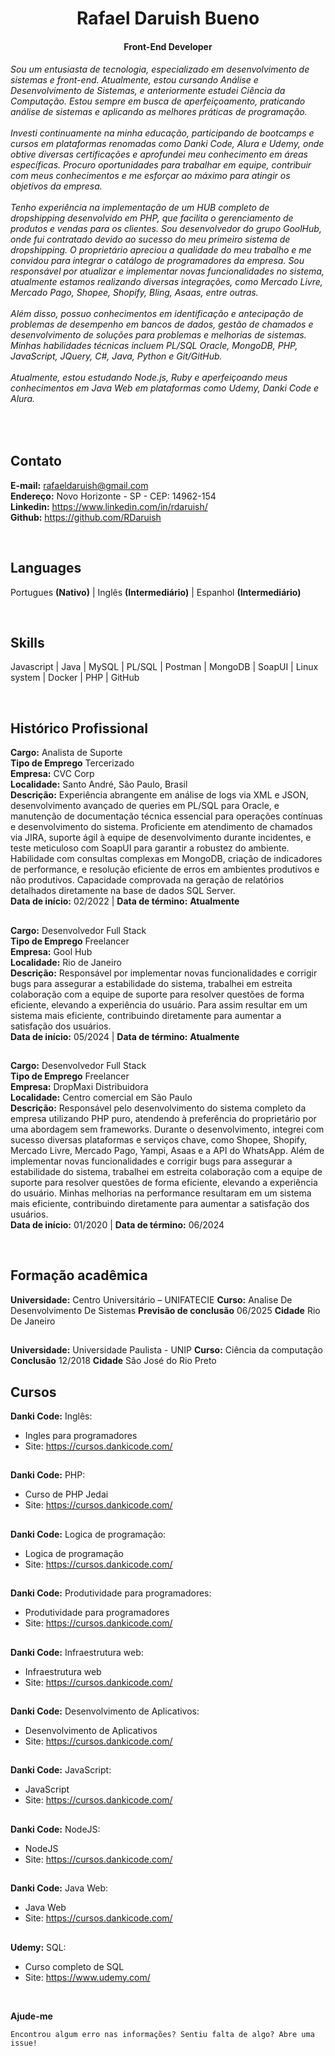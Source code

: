 <h1 align="center">Rafael Daruish Bueno</h1>
<h4 align="center">Front-End Developer</h4>

###### Sou um entusiasta de tecnologia, especializado em desenvolvimento de sistemas e front-end. Atualmente, estou cursando Análise e Desenvolvimento de Sistemas, e anteriormente estudei Ciência da Computação. Estou sempre em busca de aperfeiçoamento, praticando análise de sistemas e aplicando as melhores práticas de programação.<br><br>Investi continuamente na minha educação, participando de bootcamps e cursos em plataformas renomadas como Danki Code, Alura e Udemy, onde obtive diversas certificações e aprofundei meu conhecimento em áreas específicas. Procuro oportunidades para trabalhar em equipe, contribuir com meus conhecimentos e me esforçar ao máximo para atingir os objetivos da empresa.<br><br>Tenho experiência na implementação de um HUB completo de dropshipping desenvolvido em PHP, que facilita o gerenciamento de produtos e vendas para os clientes. Sou desenvolvedor do grupo GoolHub, onde fui contratado devido ao sucesso do meu primeiro sistema de dropshipping. O proprietário apreciou a qualidade do meu trabalho e me convidou para integrar o catálogo de programadores da empresa. Sou responsável por atualizar e implementar novas funcionalidades no sistema, atualmente estamos realizando diversas integrações, como Mercado Livre, Mercado Pago, Shopee, Shopify, Bling, Asaas, entre outras.<br><br>Além disso, possuo conhecimentos em identificação e antecipação de problemas de desempenho em bancos de dados, gestão de chamados e desenvolvimento de soluções para problemas e melhorias de sistemas. Minhas habilidades técnicas incluem PL/SQL Oracle, MongoDB, PHP, JavaScript, JQuery, C#, Java, Python e Git/GitHub.<br><br> Atualmente, estou estudando Node.js, Ruby e aperfeiçoando meus conhecimentos em Java Web em plataformas como Udemy, Danki Code e Alura.
<br>

## Contato
  **E-mail:** rafaeldaruish@gmail.com <br>
  **Endereço:** Novo Horizonte - SP - CEP: 14962-154 <br>
  **Linkedin:** <a href="https://www.linkedin.com/in/rdaruish/">https://www.linkedin.com/in/rdaruish/</a> <br>
  **Github:**   <a href="https://github.com/RDaruish"> https://github.com/RDaruish </a>


<br>

## Languages
Portugues **(Nativo)** |
Inglês **(Intermediário)** | 
Espanhol **(Intermediário)**

<br>

## Skills
Javascript |
Java | 
MySQL | 
PL/SQL | 
Postman |
MongoDB |
SoapUI |
Linux system |
Docker |
PHP |
GitHub

<br>

## Histórico Profissional
**Cargo:** Analista de Suporte <br>
**Tipo de Emprego** Tercerizado <br>
**Empresa:** CVC Corp <br>
**Localidade:** Santo André, São Paulo, Brasil <br>
**Descrição:** Experiência abrangente em análise de logs via XML e JSON, desenvolvimento avançado de queries em PL/SQL para Oracle, e manutenção de documentação técnica essencial para operações contínuas e desenvolvimento do sistema. Proficiente em atendimento de chamados via JIRA, suporte ágil à equipe de desenvolvimento durante incidentes, e teste meticuloso com SoapUI para garantir a robustez do ambiente. Habilidade com consultas complexas em MongoDB, criação de indicadores de performance, e resolução eficiente de erros em ambientes produtivos e não produtivos. Capacidade comprovada na geração de relatórios detalhados diretamente na base de dados SQL Server.<br>
**Data de início:** 02/2022 | **Data de término:** **Atualmente** 

## 
**Cargo:** Desenvolvedor Full Stack <br>
**Tipo de Emprego** Freelancer <br>
**Empresa:** Gool Hub<br>
**Localidade:** Rio de Janeiro <br>
**Descrição:** Responsável por implementar novas funcionalidades e corrigir bugs para assegurar a estabilidade do sistema, trabalhei em estreita colaboração com a equipe de suporte para resolver questões de forma eficiente, elevando a experiência do usuário. Para assim resultar em um sistema mais eficiente, contribuindo diretamente para aumentar a satisfação dos usuários. <br>
**Data de início:** 05/2024 | **Data de término:** **Atualmente**


##
**Cargo:** Desenvolvedor Full Stack <br>
**Tipo de Emprego** Freelancer <br>
**Empresa:** DropMaxi Distribuidora <br>
**Localidade:** Centro comercial em São Paulo <br>
**Descrição:** Responsável pelo desenvolvimento do sistema completo da empresa utilizando PHP puro, atendendo à preferência do proprietário por uma abordagem sem frameworks. Durante o desenvolvimento, integrei com sucesso diversas plataformas e serviços chave, como Shopee, Shopify, Mercado Livre, Mercado Pago, Yampi, Asaas e a API do WhatsApp. Além de implementar novas funcionalidades e corrigir bugs para assegurar a estabilidade do sistema, trabalhei em estreita colaboração com a equipe de suporte para resolver questões de forma eficiente, elevando a experiência do usuário. Minhas melhorias na performance resultaram em um sistema mais eficiente, contribuindo diretamente para aumentar a satisfação dos usuários. <br>
**Data de início:** 01/2020 | **Data de término:** 06/2024 

<br>


## Formação acadêmica 
**Universidade:** Centro Universitário – UNIFATECIE
**Curso:** Analise De Desenvolvimento De Sistemas
**Previsão de conclusão** 06/2025
**Cidade** Rio De Janeiro

##
**Universidade:** Universidade Paulista - UNIP
**Curso:** Ciência da computação
**Conclusão** 12/2018
**Cidade** São José do Rio Preto

## Cursos
**Danki Code:** Inglês:
 * Ingles para programadores
 * Site: https://cursos.dankicode.com/

 ##

 **Danki Code:** PHP:
 * Curso de PHP Jedai
 * Site: https://cursos.dankicode.com/

 ##

 **Danki Code:** Logica de programação:
 * Logica de programação
 * Site: https://cursos.dankicode.com/

 ##

 **Danki Code:** Produtividade para programadores:
 * Produtividade para programadores
 * Site: https://cursos.dankicode.com/

 ##

 **Danki Code:** Infraestrutura web:
 * Infraestrutura web
 * Site: https://cursos.dankicode.com/

 ##

 **Danki Code:** Desenvolvimento de Aplicativos:
 * Desenvolvimento de Aplicativos
 * Site: https://cursos.dankicode.com/

 ##

 **Danki Code:** JavaScript:
 * JavaScript
 * Site: https://cursos.dankicode.com/
   
 ##

 **Danki Code:** NodeJS:
 * NodeJS
 * Site: https://cursos.dankicode.com/

 ##

 **Danki Code:** Java Web:
 * Java Web
 * Site: https://cursos.dankicode.com/

 ##

 **Udemy:** SQL:
 * Curso completo de SQL
 * Site: https://www.udemy.com/

<br>

**Ajude-me**
```
Encontrou algum erro nas informações? Sentiu falta de algo? Abre uma issue!
```

